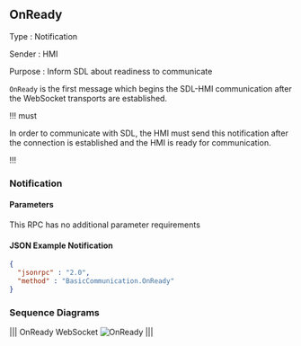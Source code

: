 ## OnReady
Type
: Notification

Sender
: HMI

Purpose
: Inform SDL about readiness to communicate

`OnReady` is the first message which begins the SDL-HMI communication after the WebSocket transports are established.

!!! must

In order to communicate with SDL, the HMI must send this notification after the connection is established and the HMI is ready for communication.

!!!

### Notification

#### Parameters

This RPC has no additional parameter requirements

#### JSON Example Notification
```json
{
  "jsonrpc" : "2.0",
  "method" : "BasicCommunication.OnReady"
}
```

### Sequence Diagrams
|||
OnReady WebSocket
![OnReady](./assets/OnReady.png)
|||